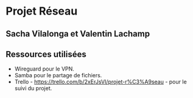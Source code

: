# Projet Réseau
Sacha Vilalonga et Valentin Lachamp
---

## Ressources utilisées

- Wireguard pour le VPN.
- Samba pour le partage de fichiers.
- Trello - https://trello.com/b/2xErJsVI/projet-r%C3%A9seau - pour le suivi du projet.
